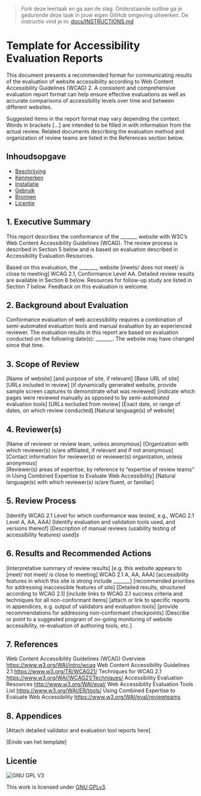 > _Fork_ deze leertaak en ga aan de slag. Onderstaande outline ga je gedurende deze taak in jouw eigen GitHub omgeving uitwerken. De instructie vind je in: [docs/INSTRUCTIONS.md](docs/INSTRUCTIONS.md)

# Template for Accessibility Evaluation Reports

This document presents a recommended format for communicating results of the evaluation of website accessibility according to Web Content Accessibility Guidelines (WCAG) 2. A consistent and comprehensive evaluation report format can help ensure effective evaluations as well as accurate comparisons of accessibility levels over time and between different websites.

Suggested items in the report format may vary depending the context. Words in brackets […] are intended to be filled in with information from the actual review. Related documents describing the evaluation method and organization of review teams are listed in the References section below.

## Inhoudsopgave

  * [Beschrijving](#beschrijving)
  * [Kenmerken](#kenmerken)
  * [Installatie](#installatie)
  * [Gebruik](#gebruik)
  * [Bronnen](#bronnen)
  * [Licentie](#licentie)

## 1. Executive Summary
This report describes the conformance of the _______ website with W3C’s Web Content Accessibility Guidelines (WCAG). The review process is described in Section 5 below and is based on evaluation described in Accessibility Evaluation Resources.

Based on this evaluation, the ________ website [meets/ does not meet/ is close to meeting] WCAG 2.1, Conformance Level AA. Detailed review results are available in Section 6 below. Resources for follow-up study are listed in Section 7 below. Feedback on this evaluation is welcome.

## 2. Background about Evaluation
Conformance evaluation of web accessibility requires a combination of semi-automated evaluation tools and manual evaluation by an experienced reviewer. The evaluation results in this report are based on evaluation conducted on the following date(s): _______. The website may have changed since that time.

## 3. Scope of Review
[Name of website]
[and purpose of site, if relevant]
[Base URL of site]
[URLs included in review]
[if dynamically generated website, provide sample screen captures to demonstrate what was reviewed]
[indicate which pages were reviewed manually as opposed to by semi-automated evaluation tools]
[URLs excluded from review]
[Exact date, or range of dates, on which review conducted]
[Natural language(s) of website]

## 4. Reviewer(s)
[Name of reviewer or review team, unless anonymous]
[Organization with which reviewer(s) is/are affiliated, if relevant and if not anonymous]
[Contact information for reviewer(s) or reviewer(s) organization, unless anonymous]\
[Reviewer(s) areas of expertise, by reference to “expertise of review teams” in Using Combined Expertise to Evaluate Web Accessibility]
[Natural language(s) with which reviewer(s) is/are fluent, or familiar]

## 5. Review Process
[Identify WCAG 2.1 Level for which conformance was tested, e.g., WCAG 2.1 Level A, AA, AAA]
[Identify evaluation and validation tools used, and versions thereof]
[Description of manual reviews (usability testing of accessibility features) used]s

## 6. Results and Recommended Actions
[Interpretative summary of review results]
[e.g. this website appears to [meet/ not meet/ is close to meeting] WCAG 2.1 A, AA, AAA]
[accessibility features in which this site is strong include _______]
[recommended priorities for addressing inaccessible features of site]
[Detailed results, structured according to WCAG 2.1]
[include links to WCAG 2.1 success criteria and techniques for all non-conformant items]
[attach or link to specific reports in appendices, e.g. output of validators and evaluation tools]
[provide recommendations for addressing non-conformant checkpoints]
[Describe or point to a suggested program of on-going monitoring of website accessibility, re-evaluation of authoring tools, etc.]

## 7. References
Web Content Accessibility Guidelines (WCAG) Overview
https://www.w3.org/WAI/intro/wcag
Web Content Accessibility Guidelines 2.1
https://www.w3.org/TR/WCAG21/
Techniques for WCAG 2.1
https://www.w3.org/WAI/WCAG21/Techniques/
Accessibility Evaluation Resources
http://www.w3.org/WAI/eval/
Web Accessibility Evaluation Tools List
https://www.w3.org/WAI/ER/tools/
Using Combined Expertise to Evaluate Web Accessibility
https://www.w3.org/WAI/eval/reviewteams

## 8. Appendices
[Attach detailed validator and evaluation tool reports here]


[Einde van het template]

## Licentie

![GNU GPL V3](https://www.gnu.org/graphics/gplv3-127x51.png)

This work is licensed under [GNU GPLv3](./LICENSE).
